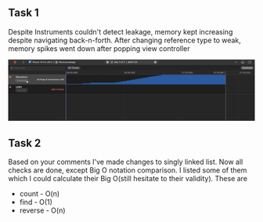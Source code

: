 
## Task 1

Despite Instruments couldn't detect leakage, memory kept increasing despite navigating back-n-forth. After changing reference type to weak, memory
spikes went down after popping view controller

![Screenshot](Screenshot%202022-12-25%20at%2017.05.14.png)

## Task 2
Based on your comments I've made changes to singly linked list. Now all checks are done, except Big O notation comparison. I listed some of them which
I could calculate their Big O(still hesitate to their validity). These are
- count - O(n)
- find - O(1)
- reverse - O(n)
